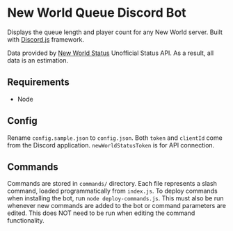 # New World Queue Discord Bot

Displays the queue length and player count for any New World server. Built with [Discord.js](https://discord.js.org/#/docs/main/stable/general/welcome) framework.

Data provided by [New World Status](https://newworldstatus.com) Unofficial Status API. As a result, all data is an estimation.

## Requirements
- Node

## Config
Rename `config.sample.json` to `config.json`. Both `token` and `clientId` come from the Discord application. `newWorldStatusToken` is for API connection.

## Commands
Commands are stored in `commands/` directory. Each file represents a slash command, loaded programmatically from `index.js`. To deploy commands when installing the bot, run `node deploy-commands.js`. This must also be run whenever new commands are added to the bot or command parameters are edited. This does NOT need to be run when editing the command functionality.
